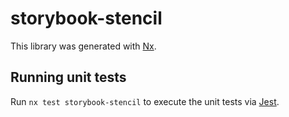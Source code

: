 # storybook-stencil

This library was generated with [Nx](https://nx.dev).

## Running unit tests

Run `nx test storybook-stencil` to execute the unit tests via [Jest](https://jestjs.io).
